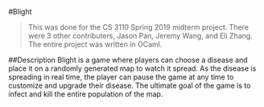#Blight
>This was done for the CS 3110 Spring 2019 midterm project. There were 3 other contributers, Jason Pan, Jeremy Wang, and Eli Zhang. The entire project was written in OCaml.

##Description
Blight is a game where players can choose a disease and place it on a randomly generated map to watch it spread. As the disease is spreading in real time, the player can pause the game at any time to customize and upgrade their disease. The ultimate goal of the game is to infect and kill the entire population of the map.
